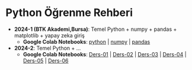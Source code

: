 # Python Öğrenme Rehberi 
* **2024-1 (BTK Akademi,Bursa)**: Temel Python + numpy + pandas + matplotlib + yapay zeka giriş
  * **Google Colab Notebooks**: [python](https://colab.research.google.com/drive/10HaIDEXXuCkB5rc3-a25IqS7ZiqfApd_?usp=sharing) | [numpy](https://colab.research.google.com/drive/1qh3UGb3Mhd4JPClIzoEsllU6QIpexMkE?usp=sharing) | [pandas](https://colab.research.google.com/drive/1b3nfbn2ceCUy_SJGj7-M7AXabSSeg9FS?usp=sharing)
* **2024-2**: Temel Python + ...
  * **Google Colab Notebooks**: [Ders-01](https://colab.research.google.com/drive/1ejPuC59knYz2XTG5Oz0YyGoCQcJb21wF?usp=sharing) | [Ders-02](https://colab.research.google.com/drive/1jPWnHliiTnnAs5rkKiJcOBmn_RGYesdp?usp=sharing) | [Ders-03](https://colab.research.google.com/drive/1Spu2jIsYuNlWl51SrXLXEHFcckBg2yT_?usp=sharing) | [Ders-04](https://colab.research.google.com/drive/1AOh-l3SWgQa4GVN7GYkYmkQYeMi3wqqD?usp=sharing) | [Ders-05](https://colab.research.google.com/drive/1ofbULa10BzgBYZXiqHhJp4WocpDx2bD2?usp=sharing) | [Ders-06](https://colab.research.google.com/drive/18rNIAri7rNuncUGEl5kiztbFBQYVB_12?usp=sharing)

